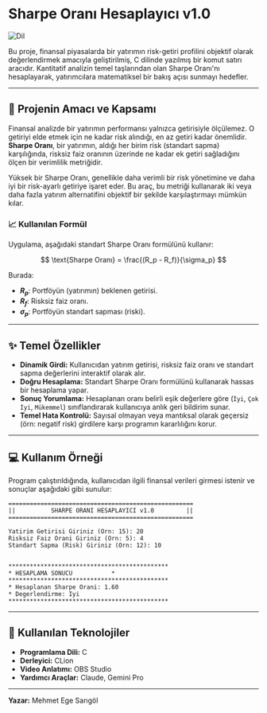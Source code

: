 # Sharpe Oranı Hesaplayıcı v1.0

![Dil](https://img.shields.io/badge/Language-C-blue.svg)

Bu proje, finansal piyasalarda bir yatırımın risk-getiri profilini objektif olarak değerlendirmek amacıyla geliştirilmiş, C dilinde yazılmış bir komut satırı aracıdır. Kantitatif analizin temel taşlarından olan Sharpe Oranı'nı hesaplayarak, yatırımcılara matematiksel bir bakış açısı sunmayı hedefler.

---

## 🎯 Projenin Amacı ve Kapsamı

Finansal analizde bir yatırımın performansı yalnızca getirisiyle ölçülemez. O getiriyi elde etmek için ne kadar risk alındığı, en az getiri kadar önemlidir. **Sharpe Oranı**, bir yatırımın, aldığı her birim risk (standart sapma) karşılığında, risksiz faiz oranının üzerinde ne kadar ek getiri sağladığını ölçen bir verimlilik metriğidir.

Yüksek bir Sharpe Oranı, genellikle daha verimli bir risk yönetimine ve daha iyi bir risk-ayarlı getiriye işaret eder. Bu araç, bu metriği kullanarak iki veya daha fazla yatırım alternatifini objektif bir şekilde karşılaştırmayı mümkün kılar.

### 📈 Kullanılan Formül

Uygulama, aşağıdaki standart Sharpe Oranı formülünü kullanır:

$$
\text{Sharpe Oranı} = \frac{(R_p - R_f)}{\sigma_p}
$$

Burada:
- **$R_p$**: Portföyün (yatırımın) beklenen getirisi.
- **$R_f$**: Risksiz faiz oranı.
- **$\sigma_p$**: Portföyün standart sapması (riski).

---

## ✨ Temel Özellikler

-   **Dinamik Girdi:** Kullanıcıdan yatırım getirisi, risksiz faiz oranı ve standart sapma değerlerini interaktif olarak alır.
-   **Doğru Hesaplama:** Standart Sharpe Oranı formülünü kullanarak hassas bir hesaplama yapar.
-   **Sonuç Yorumlama:** Hesaplanan oranı belirli eşik değerlere göre (`İyi`, `Çok İyi`, `Mükemmel`) sınıflandırarak kullanıcıya anlık geri bildirim sunar.
-   **Temel Hata Kontrolü:** Sayısal olmayan veya mantıksal olarak geçersiz (örn: negatif risk) girdilere karşı programın kararlılığını korur.

---

## 💻 Kullanım Örneği

Program çalıştırıldığında, kullanıcıdan ilgili finansal verileri girmesi istenir ve sonuçlar aşağıdaki gibi sunulur:

```
====================================================
||          SHARPE ORANI HESAPLAYICI v1.0         ||
====================================================

Yatirim Getirisi Giriniz (Orn: 15): 20
Risksiz Faiz Orani Giriniz (Orn: 5): 4
Standart Sapma (Risk) Giriniz (Orn: 12): 10


*********************************************
* HESAPLAMA SONUCU           *
*********************************************
* Hesaplanan Sharpe Orani: 1.60
* Degerlendirme: Iyi
*********************************************

```

---

## 🔧 Kullanılan Teknolojiler

-   **Programlama Dili:** C
-   **Derleyici:** CLion
-   **Video Anlatımı:** OBS Studio
-   **Yardımcı Araçlar:** Claude, Gemini Pro

---

**Yazar:** Mehmet Ege Sarıgöl
